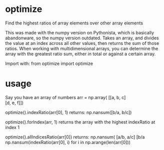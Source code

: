 # optimize
Find the highest ratios of array elements over other array elements

This was made with the numpy version on Pythonista, which is basically abandonware, so the numpy version outdated.
Takes an array, and divides the value at an index across all other values, then returns the sum of those ratios.
When working with multidimensional arrays, you can determine the array with the greatest ratio sum, either in total or against a certain array.

Import with:
  from optimize import optimize
  
# usage
Say you have an array of numbers arr = np.array(
\[\[a, b, c\]  
 \[d, e, f\]\])

optimize().indexRatio(arr\[0\], 1) returns:
  np.nansum(\[b/a, b/c\])

optimize().forIndex(arr, 1) returns the array with the highest indexRatio at index 1

optimize().allIndicesRatio(arr\[0\]) returns:
  np.nansum(
    \[a/b, a/c\]
    \[b/a
  np.nansum(indexRatio(arr\[0\], i) for i in np.arange(len(arr\[0\]))

  
